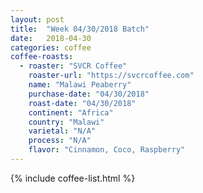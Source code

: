 ```yaml
---
layout: post
title:  "Week 04/30/2018 Batch"
date:   2018-04-30
categories: coffee
coffee-roasts:
  - roaster: "SVCR Coffee"
    roaster-url: "https://svcrcoffee.com"
    name: "Malawi Peaberry"
    purchase-date: "04/30/2018"
    roast-date: "04/30/2018"
    continent: "Africa"
    country: "Malawi"
    varietal: "N/A"
    process: "N/A"
    flavor: "Cinnamon, Coco, Raspberry"
---
```


{% include coffee-list.html %}

